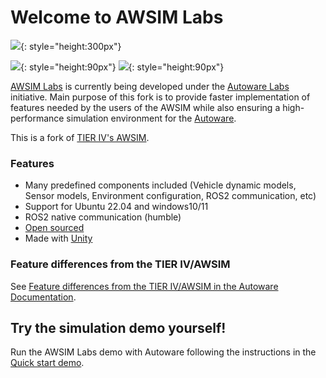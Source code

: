 # Welcome to AWSIM Labs

![](assets/images/E2ESim.png){: style="height:300px"}

![](assets/images/autoware-foundation.png){: style="height:90px"}
![](assets/images/awsim-labs-logo.png){: style="height:90px"}

[AWSIM Labs](https://github.com/autowarefoundation/AWSIM-Labs) is currently being developed under the [Autoware Labs](https://github.com/orgs/autowarefoundation/discussions/4550) initiative. Main purpose of this fork is to provide faster implementation of features needed by the users of the AWSIM while also ensuring a high-performance simulation environment for the [Autoware](https://github.com/autowarefoundation/autoware).

This is a fork of [TIER IV's AWSIM](https://github.com/tier4/AWSIM).

### Features

- Many predefined components included (Vehicle dynamic models, Sensor models, Environment configuration, ROS2 communication, etc)
- Support for Ubuntu 22.04 and windows10/11
- ROS2 native communication (humble)
- [Open sourced](https://github.com/autowarefoundation/AWSIM-Labs)
- Made with [Unity](https://unity.com/)

### Feature differences from the TIER IV/AWSIM

See [Feature differences from the TIER IV/AWSIM in the Autoware Documentation](https://autowarefoundation.github.io/autoware-documentation/main/tutorials/ad-hoc-simulation/digital-twin-simulation/awsim-tutorial/#feature-differences-from-the-awsim-and-awsim-labs).

## Try the simulation demo yourself!

Run the AWSIM Labs demo with Autoware following the instructions in the [Quick start demo](./GettingStarted/QuickStartDemo/index.md).
